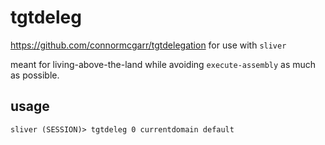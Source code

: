 # tgtdeleg
https://github.com/connormcgarr/tgtdelegation for use with `sliver`

meant for living-above-the-land while avoiding `execute-assembly` as much as possible.


## usage
```
sliver (SESSION)> tgtdeleg 0 currentdomain default
```